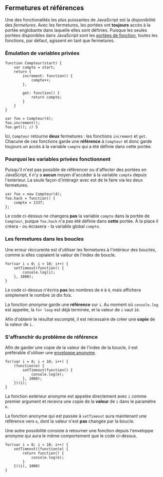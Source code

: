 ## Fermetures et références

Une des fonctionalités les plus puissantes de JavaScript est la disponibilité
des *fermetures*. Avec les fermetures, les portées ont **toujours** accès à la
portée englobante dans laquelle elles sont définies. Puisque les seules portées
disponibles dans JavaScript sont les [portées de fonction](#function.scopes),
toutes les fonctions, par défaut, agissent en tant que fermetures.

### Émulation de variables privées

    function Compteur(start) {
        var compte = start;
        return {
            increment: function() {
                compte++;
            },

            get: function() {
                return compte;
            }
        }
    }

    var foo = Compteur(4);
    foo.increment();
    foo.get(); // 5

Ici, `Compteur` retourne **deux** fermetures : les fonctions `increment` et
`get`. Chacune de ces fonctions garde une **référence** à `Compteur` et donc
garde toujours un accès à la variable `compte` qui a été définie dans cette
portée.

### Pourquoi les variables privées fonctionnent

Puisqu'il n'est pas possible de référencer ou d'affecter des portées en JavaScript,
il n'y a **aucun** moyen d'accéder à la variable `compte` depuis l'exterieur. La
seule façon d'intéragir avec est de le faire via les deux fermetures.

    var foo = new Compteur(4);
    foo.hack = function() {
        compte = 1337;
    };

Le code ci-dessus ne changera **pas** la variable `compte` dans la portée de `Compteur`,
puique `foo.hack` n'a pas été définie dans **cette** portée. À la place il créera - ou
écrasera - la variable global `compte`.

### Les fermetures dans les boucles

Une erreur réccurente est d'utiliser les fermetures à l'intérieur des boucles, comme si
elles copiaient la valeur de l'index de boucle.

    for(var i = 0; i < 10; i++) {
        setTimeout(function() {
            console.log(i);
        }, 1000);
    }

Le code ci-dessus n'écrira **pas** les nombres de `0` à `9`, mais affichera simplement
le nombre `10` dix fois.

La fonction *anonyme* garde une **référence** sur `i`. Au moment où
`console.log` est appelée, la `for loop` est déjà terminée, et la valeur de
`i` vaut `10`.

Afin d'obtenir le résultat escompté, il est nécessaire de créer une **copie** de la valeur
de `i`.

### S'affranchir du problème de référence

Afin de garder une copie de la valeur de l'index de la boucle, il est préférable
d'utiliser une [enveloppe anonyme](#function.scopes).

    for(var i = 0; i < 10; i++) {
        (function(e) {
            setTimeout(function() {
                console.log(e);
            }, 1000);
        })(i);
    }

La fonction extérieur anonyme est appelée directement avec `i` comme premier argument
et recevra une copie de la **valeur** de `i` dans le paramètre `e`.

La fonction anonyme qui est passée à `setTimeout` aura maintenant une référence vers `e`,
dont la valeur n'est **pas** changée par la boucle.

Une autre possibilité consiste à retourner une fonction depuis l'enveloppe anonyme
qui aura le même comportement que le code ci-dessus.

    for(var i = 0; i < 10; i++) {
        setTimeout((function(e) {
            return function() {
                console.log(e);
            }
        })(i), 1000)
    }

